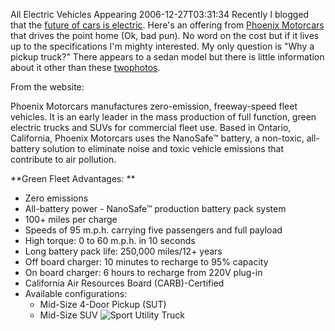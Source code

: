 All Electric Vehicles Appearing
2006-12-27T03:31:34
Recently I blogged that the [future of cars is electric](http://mike-ward.net/blog?bloget_mode=View&bloget_item=18dd72fd-0854-41c0-a603-7d2379421129). Here's an offering from [Phoenix Motorcars](http://phoenixmotorcars.com) that drives the point home (Ok, bad pun). No word on the cost but if it lives up to the specifications I'm mighty interested. My only question is "Why a pickup truck?" There appears to a sedan model but there is little information about it other than these [two](http://phoenixmotorcars.com/models/images/suv-front.jpg)[photos](http://phoenixmotorcars.com/models/images/suv-rear.jpg).

From the website:

Phoenix Motorcars manufactures zero-emission, freeway-speed fleet vehicles. It is an early leader in the mass production of full function, green electric trucks and SUVs for commercial fleet use. Based in Ontario, California, Phoenix Motorcars uses the NanoSafe™ battery, a non-toxic, all-battery solution to eliminate noise and toxic vehicle emissions that contribute to air pollution.

**Green Fleet Advantages: **

  * Zero emissions 
  * All-battery power - NanoSafe™ production battery pack system 
  * 100+ miles per charge 
  * Speeds of 95 m.p.h. carrying five passengers and full payload 
  * High torque: 0 to 60 m.p.h. in 10 seconds 
  * Long battery pack life: 250,000 miles/12+ years 
  * Off board charger: 10 minutes to recharge to 95% capacity 
  * On board charger: 6 hours to recharge from 220V plug-in 
  * California Air Resources Board (CARB)-Certified 
  * Available configurations: 
    * Mid-Size 4-Door Pickup (SUT) 
    * Mid-Size SUV
![Sport Utility Truck](http://phoenixmotorcars.com/images/main-home.jpg)
